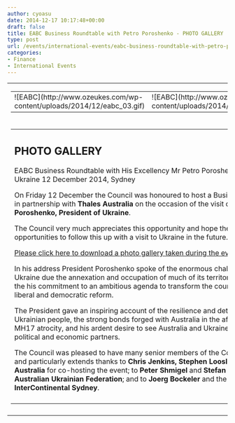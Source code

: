 ```yaml
---
author: cyoasu
date: 2014-12-17 10:17:48+00:00
draft: false
title: EABC Business Roundtable with Petro Poroshenko - PHOTO GALLERY
type: post
url: /events/international-events/eabc-business-roundtable-with-petro-poroshenko/
categories:
- Finance
- International Events
---
```


<table width="750" border="0" >
<tbody >
<tr >

<td >
<table width="750" border="0" >
<tbody >
<tr >

<td >![EABC](http://www.ozeukes.com/wp-content/uploads/2014/12/eabc_03.gif)

</td>

<td >![EABC](http://www.ozeukes.com/wp-content/uploads/2014/12/interface.jpg)

</td>
</tr>
</tbody>
</table>

</td>
</tr>
<tr >

<td >
<table width="750" border="0" >
<tbody >
<tr >

<td >


## PHOTO GALLERY
EABC Business Roundtable with
His Excellency Mr Petro Poroshenko, President of Ukraine
12 December 2014, Sydney


On Friday 12 December the Council was honoured to host a Business Roundtable in partnership with **Thales Australia** on the occasion of the visit of **HE Mr Petro Poroshenko, President of Ukraine**.

The Council very much appreciates this opportunity and hope there are opportunities to follow this up with a visit to Ukraine in the future.

[Please click here to download a photo gallery taken during the event.](http://events.eabc.com.au/link/id/zzzz548fcee471cc7847P/page.html)

In his address President Poroshenko spoke of the enormous challenges faced by Ukraine due the annexation and occupation of much of its territory, but reaffirmed the his commitment to an ambitious agenda to transform the country through liberal and democratic reform.

The President gave an inspiring account of the resilience and determination of the Ukrainian people, the strong bonds forged with Australia in the aftermath of the MH17 atrocity, and his ardent desire to see Australia and Ukraine become close political and economic partners.

The Council was pleased to have many senior members of the Council present and particularly extends thanks to **Chris Jenkins, Stephen Loosley** and **Thales Australia** for co-hosting the event; to **Peter Shmigel** and **Stefan Romaniw** of the **Australian Ukrainian Federation**; and to **Joerg Bockeler** and the team at the **InterContinental Sydney**.


</td>
</tr>
<tr >

<td >
</td>
</tr>
</tbody>
</table>

</td>
</tr>
<tr >

<td >
</td>
</tr>
</tbody>
</table>
